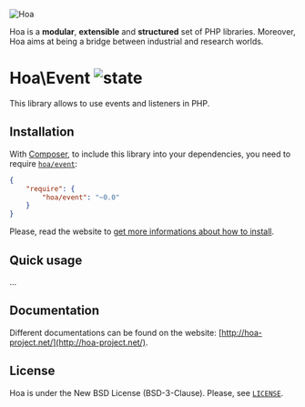 ![Hoa](http://static.hoa-project.net/Image/Hoa_small.png)

Hoa is a **modular**, **extensible** and **structured** set of PHP libraries.
Moreover, Hoa aims at being a bridge between industrial and research worlds.

# Hoa\Event ![state](http://central.hoa-project.net/State/Event)

This library allows to use events and listeners in PHP.

## Installation

With [Composer](http://getcomposer.org/), to include this library into your
dependencies, you need to require
[`hoa/event`](https://packagist.org/packages/hoa/event):

```json
{
    "require": {
        "hoa/event": "~0.0"
    }
}
```

Please, read the website to [get more informations about how to
install](http://hoa-project.net/Source.html).

## Quick usage

…

## Documentation

Different documentations can be found on the website:
[http://hoa-project.net/](http://hoa-project.net/).

## License

Hoa is under the New BSD License (BSD-3-Clause). Please, see
[`LICENSE`](http://hoa-project.net/LICENSE).
